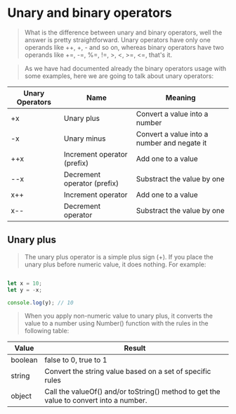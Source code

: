 # Unary and binary operators

> What is the difference between unary and binary operators, well the answer is pretty straightforward. Unary operators have only one operands like ++, +, - and so on, whereas binary operators have two operands like +=, -=, %=, !=, >, <, >=, <=, that's it.

> As we have had documented already the binary operators usage with some examples, here we are going to talk about unary operators:

| Unary Operators         | Name                        | Meaning                                     |
| ----------------------- | --------------------------- | ------------------------------------------- |
| +x                      | Unary plus                  | Convert a value into a number               |
| -x                      | Unary minus                 | Convert a value into a number and negate it |
| ++x                     | Increment operator (prefix) | Add one to a value                          |
| --x                     | Decrement operator (prefix) | Substract the value by one                  |
| x++                     | Increment operator          | Add one to a value                          |
| x--                     | Decrement operator          | Substract the value by one                  |

## Unary plus

> The unary plus operator is a simple plus sign (+). If you place the unary plus before numeric value, it does nothing. For example:

```js

let x = 10;
let y = -x;

console.log(y); // 10

```

> When you apply non-numeric value to unary plus, it converts the value to a number using Number() function with the rules in the following table:

| Value   | Result |
| ------- | ------ |
| boolean | false to 0, true to 1 |
| string  | Convert the string value based on a set of specific rules |
| object  | Call the valueOf() and/or toString() method to get the value to convert into a number. |

